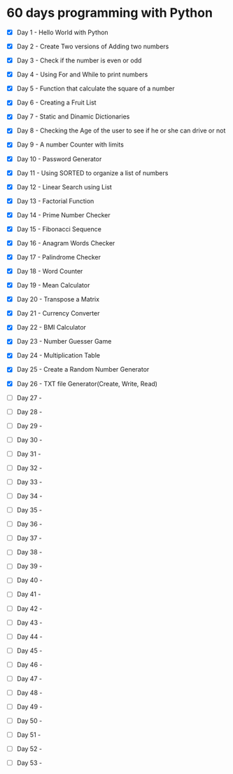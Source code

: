 # 60 days programming with Python

- [x] Day 1 - Hello World with Python
- [x] Day 2 - Create Two versions of Adding two numbers
- [x] Day 3 - Check if the number is even or odd 
- [x] Day 4 - Using For and While to print numbers
- [x] Day 5 - Function that calculate the square of a number
- [x] Day 6 - Creating a Fruit List
- [x] Day 7 - Static and Dinamic Dictionaries
- [x] Day 8 - Checking the Age of the user to see if he or she can drive or not
- [x] Day 9 - A number Counter with limits
- [x] Day 10 - Password Generator
- [x] Day 11 - Using SORTED to organize a list of numbers
- [x] Day 12 - Linear Search using List
- [x] Day 13 - Factorial Function
- [x] Day 14 - Prime Number Checker
- [x] Day 15 - Fibonacci Sequence
- [x] Day 16 - Anagram Words Checker
- [x] Day 17 - Palindrome Checker
- [x] Day 18 - Word Counter 
- [x] Day 19 - Mean Calculator
- [x] Day 20 - Transpose a Matrix
- [x] Day 21 - Currency Converter
- [x] Day 22 - BMI Calculator
- [x] Day 23 - Number Guesser Game
- [x] Day 24 - Multiplication Table
- [x] Day 25 - Create a Random Number Generator
- [x] Day 26 - TXT file Generator(Create, Write, Read) 
- [ ] Day 27 -
- [ ] Day 28 -
- [ ] Day 29 -
- [ ] Day 30 -
- [ ] Day 31 -
- [ ] Day 32 -
- [ ] Day 33 -
- [ ] Day 34 -
- [ ] Day 35 -
- [ ] Day 36 -
- [ ] Day 37 -
- [ ] Day 38 -
- [ ] Day 39 -
- [ ] Day 40 -
- [ ] Day 41 -
- [ ] Day 42 -
- [ ] Day 43 -
- [ ] Day 44 -
- [ ] Day 45 -
- [ ] Day 46 -
- [ ] Day 47 -
- [ ] Day 48 -
- [ ] Day 49 -
- [ ] Day 50 -
- [ ] Day 51 -
- [ ] Day 52 -
- [ ] Day 53 -


